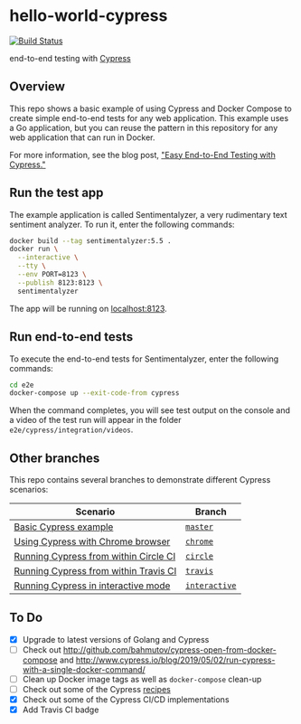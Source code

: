 # hello-world-cypress

[![Build Status](https://travis-ci.org/mramshaw/hello-world-cypress.svg?branch=master)](https://travis-ci.org/mramshaw/hello-world-cypress)

end-to-end testing with [Cypress](http://www.cypress.io/)

## Overview

This repo shows a basic example of using Cypress and Docker Compose to create simple end-to-end tests for any web application. This example uses a Go application, but you can reuse the pattern in this repository for any web application that can run in Docker.

For more information, see the blog post, ["Easy End-to-End Testing with Cypress."](https://mtlynch.io/painless-web-app-testing)

## Run the test app

The example application is called Sentimentalyzer, a very rudimentary text sentiment analyzer. To run it, enter the following commands:

```bash
docker build --tag sentimentalyzer:5.5 .
docker run \
  --interactive \
  --tty \
  --env PORT=8123 \
  --publish 8123:8123 \
  sentimentalyzer
```

The app will be running on [localhost:8123](http://localhost:8123).

## Run end-to-end tests

To execute the end-to-end tests for Sentimentalyzer, enter the following commands:

```bash
cd e2e
docker-compose up --exit-code-from cypress
```

When the command completes, you will see test output on the console and a video of the test run will appear in the folder `e2e/cypress/integration/videos`.

## Other branches

This repo contains several branches to demonstrate different Cypress scenarios:

| Scenario | Branch |
|----------|---------|
| [Basic Cypress example](https://github.com/mtlynch/hello-world-cypress) | [`master`](https://github.com/mtlynch/hello-world-cypress) |
| [Using Cypress with Chrome browser](https://github.com/mtlynch/hello-world-cypress/tree/chrome) | [`chrome`](https://github.com/mtlynch/hello-world-cypress/tree/chrome) |
| [Running Cypress from within Circle CI](https://github.com/mtlynch/hello-world-cypress/tree/circle) | [`circle`](https://github.com/mtlynch/hello-world-cypress/tree/circle) |
| [Running Cypress from within Travis CI](https://github.com/mtlynch/hello-world-cypress/tree/travis) | [`travis`](https://github.com/mtlynch/hello-world-cypress/tree/travis) |
| [Running Cypress in interactive mode](https://github.com/mtlynch/hello-world-cypress/tree/interactive) | [`interactive`](https://github.com/mtlynch/hello-world-cypress/tree/interactive) |

## To Do

- [x] Upgrade to latest versions of Golang and Cypress
- [ ] Check out http://github.com/bahmutov/cypress-open-from-docker-compose and http://www.cypress.io/blog/2019/05/02/run-cypress-with-a-single-docker-command/
- [ ] Clean up Docker image tags as well as `docker-compose` clean-up
- [ ] Check out some of the Cypress [recipes](http://github.com/cypress-io/cypress-example-recipes)
- [x] Check out some of the Cypress CI/CD implementations
- [x] Add Travis CI badge
